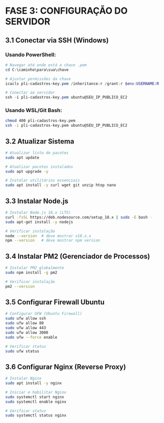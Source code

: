 # FASE 3: CONFIGURAÇÃO DO SERVIDOR

## 3.1 Conectar via SSH (Windows)

### Usando PowerShell:
```powershell
# Navegar até onde está a chave .pem
cd C:\caminho\para\sua\chave

# Ajustar permissões da chave
icacls pli-cadastros-key.pem /inheritance:r /grant:r $env:USERNAME:R

# Conectar ao servidor
ssh -i pli-cadastros-key.pem ubuntu@SEU_IP_PUBLICO_EC2
```

### Usando WSL/Git Bash:
```bash
chmod 400 pli-cadastros-key.pem
ssh -i pli-cadastros-key.pem ubuntu@SEU_IP_PUBLICO_EC2
```

## 3.2 Atualizar Sistema
```bash
# Atualizar lista de pacotes
sudo apt update

# Atualizar pacotes instalados
sudo apt upgrade -y

# Instalar utilitários essenciais
sudo apt install -y curl wget git unzip htop nano
```

## 3.3 Instalar Node.js
```bash
# Instalar Node.js 18.x (LTS)
curl -fsSL https://deb.nodesource.com/setup_18.x | sudo -E bash -
sudo apt-get install -y nodejs

# Verificar instalação
node --version  # deve mostrar v18.x.x
npm --version   # deve mostrar npm version
```

## 3.4 Instalar PM2 (Gerenciador de Processos)
```bash
# Instalar PM2 globalmente
sudo npm install -g pm2

# Verificar instalação
pm2 --version
```

## 3.5 Configurar Firewall Ubuntu
```bash
# Configurar UFW (Ubuntu Firewall)
sudo ufw allow ssh
sudo ufw allow 80
sudo ufw allow 443
sudo ufw allow 3000
sudo ufw --force enable

# Verificar status
sudo ufw status
```

## 3.6 Configurar Nginx (Reverse Proxy)
```bash
# Instalar Nginx
sudo apt install -y nginx

# Iniciar e habilitar Nginx
sudo systemctl start nginx
sudo systemctl enable nginx

# Verificar status
sudo systemctl status nginx
```
